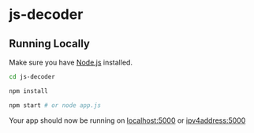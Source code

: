 # js-decoder

## Running Locally

Make sure you have [Node.js](http://nodejs.org/) installed.

```sh
cd js-decoder
```

```sh
npm install
```

```sh
npm start # or node app.js 
```

Your app should now be running on [localhost:5000](http://localhost:5000/) or [ipv4address:5000](http://192.168.X.X:5000/)


